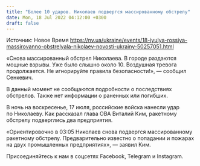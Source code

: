 ```yaml
---
title: "Более 10 ударов. Николаев подвергся массированному обстрелу"
date: Mon, 18 Jul 2022 04:12:00 +0300
draft: false
---
```

Источник: Новое Время https://nv.ua/ukraine/events/18-iyulya-rossiya-massirovanno-obstrelyala-nikolaev-novosti-ukrainy-50257051.html


«Снова массированный обстрел Николаева. В городе раздаются мощные взрывы. Уже было слышно около 10. Воздушная тревога продолжается. Не игнорируйте правила безопасности!», — сообщил Сенкевич.

В данный момент не сообщаются подробности о последствиях обстрелов. Также нет информации о раненных или погибших.

В ночь на воскресенье, 17 июля, российские войска нанесли удар по Николаеву. Как рассказал глава ОВА Виталий Ким, ракетному обстрелу подверглись два предприятия.

«Ориентировочно в 03:05 Николаев снова подвергся массированному ракетному обстрелу. Предварительно известно о попадании и пожарах на двух промышленных предприятиях», — заявил Ким.

Присоединяйтесь к нам в соцсетях Facebook, Telegram и Instagram.
